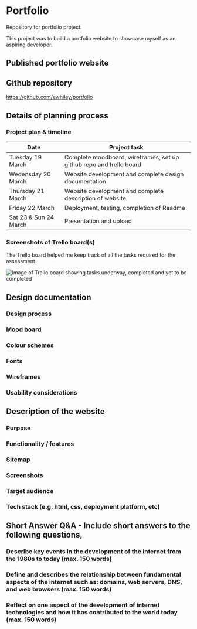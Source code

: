 # Portfolio
Repository for portfolio project. 

This project was to build a portfolio website to showcase myself as an aspiring developer. 

## Published portfolio website


## Github repository
https://github.com/ewhiley/portfolio

## Details of planning process
### Project plan & timeline

Date | Project task
------------ | -------------
Tuesday 19 March | Complete moodboard, wireframes, set up github repo and trello board
Wedensday 20 March | Website development and complete design documentation
Thursday 21 March | Website development and complete description of website
Friday 22 March | Deployment, testing, completion of Readme
Sat 23 & Sun 24 March | Presentation and upload

### Screenshots of Trello board(s)
The Trello board helped me keep track of all the tasks required for the assessment. 

![Image of Trello board showing tasks underway, completed and yet to be completed](https://octodex.github.com/images/yaktocat.png)


## Design documentation
### Design process
### Mood board
### Colour schemes
### Fonts
### Wireframes
### Usability considerations


## Description of the website
### Purpose
### Functionality / features
### Sitemap
### Screenshots
### Target audience
### Tech stack (e.g. html, css, deployment platform, etc)



## Short Answer Q&A - Include short answers to the following questions,
### Describe key events in the development of the internet from the 1980s to today (max. 150 words)
### Define and describes the relationship between fundamental aspects of the internet such as: domains, web servers, DNS, and web browsers (max. 150 words)
### Reflect on one aspect of the development of internet technologies and how it has contributed to the world today (max. 150 words)
